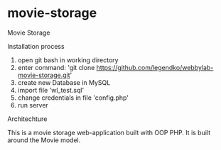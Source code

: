 # movie-storage
Movie Storage

Installation process

1) open git bash in working directory
2) enter command: 'git clone https://github.com/legendko/webbylab-movie-storage.git'
3) create new Database in MySQL
4) import file 'wl_test.sql'
5) change credentials in file 'config.php'
6) run server

Architechture

This is a movie storage web-application built with OOP PHP. It is built around the Movie model. 
